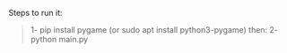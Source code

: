 Steps to run it:
> 1- pip install pygame (or sudo apt install python3-pygame)
then: 
> 2- python main.py

